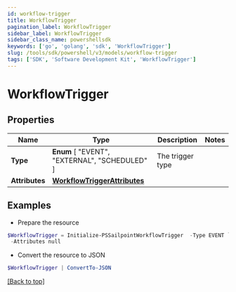 ```yaml
---
id: workflow-trigger
title: WorkflowTrigger
pagination_label: WorkflowTrigger
sidebar_label: WorkflowTrigger
sidebar_class_name: powershellsdk
keywords: ['go', 'golang', 'sdk', 'WorkflowTrigger'] 
slug: /tools/sdk/powershell/v3/models/workflow-trigger
tags: ['SDK', 'Software Development Kit', 'WorkflowTrigger']
---
```



# WorkflowTrigger

## Properties

Name | Type | Description | Notes
------------ | ------------- | ------------- | -------------
**Type** |   **Enum** [  "EVENT",    "EXTERNAL",    "SCHEDULED" ] | The trigger type | 
**Attributes** |  [**WorkflowTriggerAttributes**](workflow-trigger-attributes) |  | 

## Examples

- Prepare the resource
```powershell
$WorkflowTrigger = Initialize-PSSailpointWorkflowTrigger  -Type EVENT `
 -Attributes null
```

- Convert the resource to JSON
```powershell
$WorkflowTrigger | ConvertTo-JSON
```


[[Back to top]](#) 

